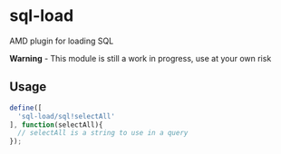 sql-load
========

AMD plugin for loading SQL

__Warning__ - This module is still a work in progress, use at your own risk

## Usage

```js
define([
  'sql-load/sql!selectAll'
], function(selectAll){
  // selectAll is a string to use in a query
});
```
